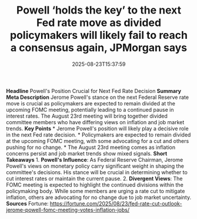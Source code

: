 ﻿---
title: "Powell ‘holds the key’ to the next Fed rate move as divided policymakers will likely fail to reach a consensus again, JPMorgan says"
date: "2025-08-23T15:37:59"
category: "Markets"
summary: ""
slug: "powell holds the key to the next fed rate move as divided po"
source_urls:
  - "https://fortune.com/2025/08/23/fed-rate-cut-outlook-jerome-powell-fomc-meeting-votes-inflation-jobs/"
seo:
  title: "Powell ‘holds the key’ to the next Fed rate move as divided policymakers will likely fail to reach a consensus again, JPMorgan says | Hash n Hedge"
  description: ""
  keywords: ["news", "markets", "brief"]
---
**Headline** Powell's Position Crucial for Next Fed Rate Decision  **Summary Meta Description** Jerome Powell's stance on the next Federal Reserve rate move is crucial as policymakers are expected to remain divided at the upcoming FOMC meeting, potentially leading to a continued pause in interest rates. The August 23rd meeting will bring together divided committee members who have differing views on inflation and job market trends.  **Key Points**  * Jerome Powell's position will likely play a decisive role in the next Fed rate decision. * Policymakers are expected to remain divided at the upcoming FOMC meeting, with some advocating for a cut and others pushing for no change. * The August 23rd meeting comes as inflation concerns persist and job market trends show mixed signals.  **Short Takeaways**  1. **Powell's Influence**: As Federal Reserve Chairman, Jerome Powell's views on monetary policy carry significant weight in shaping the committee's decisions. His stance will be crucial in determining whether to cut interest rates or maintain the current pause. 2. **Divergent Views**: The FOMC meeting is expected to highlight the continued divisions within the policymaking body. While some members are urging a rate cut to mitigate inflation, others are advocating for no change due to job market uncertainty.  **Sources** Fortune: https://fortune.com/2025/08/23/fed-rate-cut-outlook-jerome-powell-fomc-meeting-votes-inflation-jobs/ 

